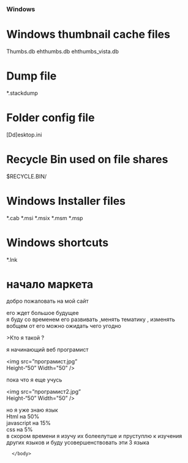  


### Windows ###
# Windows thumbnail cache files
Thumbs.db
ehthumbs.db
ehthumbs_vista.db

# Dump file
*.stackdump

# Folder config file
[Dd]esktop.ini

# Recycle Bin used on file shares
$RECYCLE.BIN/

# Windows Installer files
*.cab
*.msi
*.msix
*.msm
*.msp

# Windows shortcuts
*.lnk


 
 
 <html>
 <head> 
  <title>Niki_market_only</title>
 </head>
 <body>
  <h1>начало маркета </h1>
  <p>добро пожаловать на мой сайт</p> 
  <p>его ждет большое будущее <br/>я буду со временем его развивать ,менять тематику , изменять <br/>вобщем от его можно ожидать чего угодно</p> 
  <div align=”center"> <h>>Кто я такой ?</h>
 

                         
 <div align=”center”>
 
  <p>я начинающий веб програмист</p>
  
 <img src=”програмист.jpg”  
 Height-“50”  Width="50”    />
 
 <p>пока что я еще учусь</p>
 
  <img src=”програмист2.jpg”   
  Height-“50”  Width="50”    />
  
 <p>но я уже знаю язык <br/> Html на 50% <br/> javascript на 15% <br/>css на 5% <br/>в скором времени я изучу их болеелутше и пруступлю к изучения других языков и буду усовершенствовать эти 3 языка</p>
 

      </body>
</html>
